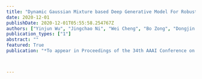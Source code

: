 ```yaml
---
title: "Dynamic Gaussian Mixture based Deep Generative Model For Robust Forecasting on Sparse Multivariate Time Series"
date: 2020-12-01
publishDate: 2020-12-01T05:55:58.254767Z
authors: ["Yinjun Wu", "Jingchao Ni", "Wei Cheng", "Bo Zong", "Dongjin Song", "Zhengzhang Chen", "Yanchi Liu", "Xuchao Zhang", "Haifeng Chen", "Susan Davidson"]
publication_types: ["1"]
abstract: ""
featured: True
publication: "*To appear in Proceedings of the 34th AAAI Conference on Advance of Artificial Intelligence (AAAI)*"



---
```


